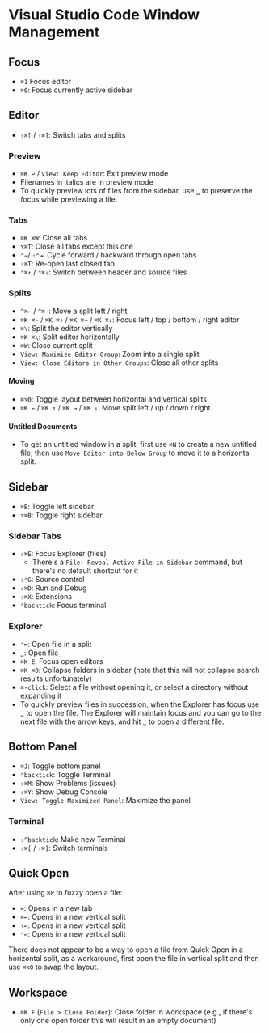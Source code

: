 # Visual Studio Code Window Management

## Focus

- `⌘1` Focus editor
- `⌘0`: Focus currently active sidebar

## Editor

- `⇧⌘[` / `⇧⌘]`: Switch tabs and splits

### Preview

- `⌘K ↩` / `View: Keep Editor`: Exit preview mode
- Filenames in italics are in preview mode
- To quickly preview lots of files from the sidebar, use `␣` to preserve the focus while previewing a file.

### Tabs

- `⌘K ⌘W`: Close all tabs
- `⌥⌘T`: Close all tabs except this one
- `⌃⇥`/ `⇧⌃⇥`: Cycle forward / backward through open tabs
- `⇧⌘T`: Re-open last closed tab
- `⌃⌘↑` / `⌃⌘↓`: Switch between header and source files

### Splits

- `^⌘←` / `^⌘→`: Move a split left / right
- `⌘K ⌘←` / `⌘K ⌘↑` / `⌘K ⌘→` / `⌘K ⌘↓`: Focus left / top / bottom / right editor
- `⌘\`: Split the editor vertically
- `⌘K ⌘\`: Split editor horizontally
- `⌘W`: Close current split
- `View: Maximize Editor Group`: Zoom into a single split
- `View: Close Editors in Other Groups`: Close all other splits

#### Moving

- `⌘⌥0`: Toggle layout between horizontal and vertical splits
- `⌘K ←` / `⌘K ↑` / `⌘K →` / `⌘K ↓`: Move split left / up / down / right

#### Untitled Documents

- To get an untitled window in a split, first use `⌘N` to create a new untitled file, then use `Move Editor into Below Group` to move it to a horizontal split.

## Sidebar

- `⌘B`: Toggle left sidebar
- `⌥⌘B`: Toggle right sidebar 

### Sidebar Tabs

- `⇧⌘E`: Focus Explorer (files)
    - There's a `File: Reveal Active File in Sidebar` command, but there's no default shortcut for it
- `⇧⌃G`: Source control
- `⇧⌘D`: Run and Debug
- `⇧⌘X`: Extensions
- `⌃backtick`: Focus terminal

### Explorer

- `⌃↩`: Open file in a split
- `␣`: Open file
- `⌘K E`: Focus open editors
- `⌘K ⌘0`: Collapse folders in sidebar (note that this will not collapse search results unfortunately)
- `⌘-click`: Select a file without opening it, or select a directory without expanding it
- To quickly preview files in succession, when the Explorer has focus use `␣` to open the file. The Explorer will maintain focus and you can go to the next file with the arrow keys, and hit `␣` to open a different file.

## Bottom Panel

- `⌘J`: Toggle bottom panel
- `⌃backtick`: Toggle Terminal
- `⇧⌘M`: Show Problems (issues)
- `⇧⌘Y`: Show Debug Console
- `View: Toggle Maximized Panel`: Maximize the panel

### Terminal

- `⇧^backtick`: Make new Terminal
- `⇧⌘[` / `⇧⌘]`: Switch terminals

## Quick Open

After using `⌘P` to fuzzy open a file:

- `↩`: Opens in a new tab
- `⌘↩`: Opens in a new vertical split
- `⌥↩`: Opens in a new vertical split
- `⌃↩`: Opens in a new vertical split

There does not appear to be a way to open a file from Quick Open in a horizontal split, as a workaround, first open the file in vertical split and then use `⌘⌥0` to swap the layout.

## Workspace

- `⌘K F` (`File > Close Folder`): Close folder in workspace (e.g., if there's only one open folder this will result in an empty document)
